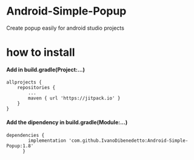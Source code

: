 # Android-Simple-Popup
Create popup easily for android studio projects


# how to install
<h4> Add in build.gradle(Project:...)</h4>

    allprojects {
		repositories {
			...
			maven { url 'https://jitpack.io' }
	  	}
  	}
    

<h4> Add the dipendency in build.gradle(Module:...)    </h4>

    dependencies {
	        implementation 'com.github.IvanoDibenedetto:Android-Simple-Popup:1.8'
	      }
